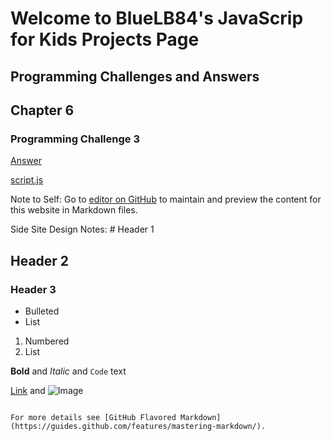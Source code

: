 # Welcome to BlueLB84's JavaScrip for Kids Projects Page

## Programming Challenges and Answers

## Chapter 6 
### Programming Challenge 3
[Answer](https://bluelb84.github.io/jsForKids_projects/programming_challenges/index.html)

[script.js](https://bluelb84.github.io/jsForKids_projects/programming_challenges/script.js)






Note to Self: Go to [editor on GitHub](https://github.com/BlueLB84/jsForKids_projects/edit/master/README.md) to maintain and preview the content for this website in Markdown files.

Side Site Design Notes: # Header 1
## Header 2
### Header 3

- Bulleted
- List

1. Numbered
2. List

**Bold** and _Italic_ and `Code` text

[Link](url) and ![Image](src)
```

For more details see [GitHub Flavored Markdown](https://guides.github.com/features/mastering-markdown/).
